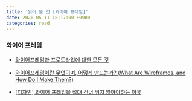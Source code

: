 ```yaml
---
title: '읽어 볼 것 [와이어 프레임]'
date: 2020-05-11 18:17:00 +0900
categories: read
---
```


### 와이어 프레임

-   [와이어프레임과 프로토타입에 대한 모든 것](https://blogs.adobe.com/creativedialogue/design-ko/everything-you-need-to-know-about-wireframes-and-prototypes)

-   [와이어프레임이란 무엇이며, 어떻게 만드는가? (What Are Wireframes, and How Do I Make Them?)](https://www.vobour.com/%EC%99%80%EC%9D%B4%EC%96%B4%ED%94%84%EB%A0%88%EC%9E%84%EC%9D%B4%EB%9E%80-%EB%AC%B4%EC%97%87%EC%9D%B4%EB%A9%B0-%EC%96%B4%EB%96%BB%EA%B2%8C-%EB%A7%8C%EB%93%9C%EB%8A%94%EA%B0%80-what-are-wiref)

-   [[디자인] 와이어 프레임을 절대 건너 뛰지 않아야하는 이유](https://www.vobour.com/-%EB%94%94%EC%9E%90%EC%9D%B8-%EC%99%80%EC%9D%B4%EC%96%B4-%ED%94%84%EB%A0%88%EC%9E%84%EC%9D%84-%EC%A0%88%EB%8C%80-%EA%B1%B4%EB%84%88-%EB%9B%B0%EC%A7%80-%EC%95%8A%EC%95%84%EC%95%BC%ED%95%98%EB%8A%94-%EC%9D%B4%EC%9C%A0)
